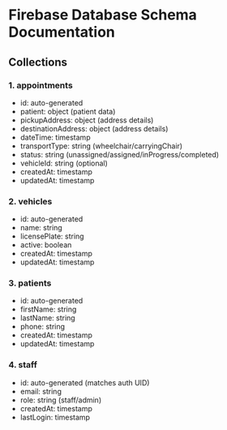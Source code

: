 # Firebase Database Schema Documentation

## Collections

### 1. appointments
- id: auto-generated
- patient: object (patient data)
- pickupAddress: object (address details)
- destinationAddress: object (address details)
- dateTime: timestamp
- transportType: string (wheelchair/carryingChair)
- status: string (unassigned/assigned/inProgress/completed)
- vehicleId: string (optional)
- createdAt: timestamp
- updatedAt: timestamp

### 2. vehicles
- id: auto-generated
- name: string
- licensePlate: string
- active: boolean
- createdAt: timestamp
- updatedAt: timestamp

### 3. patients
- id: auto-generated
- firstName: string
- lastName: string
- phone: string
- createdAt: timestamp
- updatedAt: timestamp

### 4. staff
- id: auto-generated (matches auth UID)
- email: string
- role: string (staff/admin)
- createdAt: timestamp
- lastLogin: timestamp
